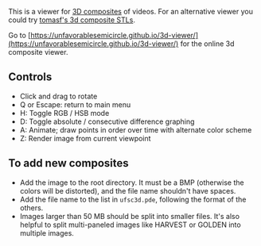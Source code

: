 This is a viewer for [3D composites](http://www.unfavorablesemicircle.com/wiki/3D_Composite) of videos. For an alternative viewer you could try [tomasf's 3d composite STLs](http://tomasf.se/projects/semi/stl.html?path=BREADTH_composite3D.stl).

Go to [https://unfavorablesemicircle.github.io/3d-viewer/](https://unfavorablesemicircle.github.io/3d-viewer/) for the online 3d composite viewer.

## Controls ##
- Click and drag to rotate
- Q or Escape: return to main menu
- H: Toggle RGB / HSB mode
- D: Toggle absolute / consecutive difference graphing
- A: Animate; draw points in order over time with alternate color scheme
- Z: Render image from current viewpoint

## To add new composites ##
- Add the image to the root directory. It must be a BMP (otherwise the colors will be distorted), and the file name shouldn't have spaces.
- Add the file name to the list in `ufsc3d.pde`, following the format of the others.
- Images larger than 50 MB should be split into smaller files. It's also helpful to split multi-paneled images like HARVEST or GOLDEN into multiple images.
